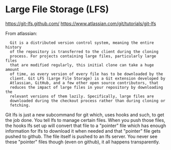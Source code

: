 Large File Storage (LFS)
========================

https://git-lfs.github.com/
https://www.atlassian.com/git/tutorials/git-lfs

From atlassian:

      Git is a distributed version control system, meaning the entire history
      of the repository is transferred to the client during the cloning
      process. For projects containing large files, particularly large files
      that are modified regularly, this initial clone can take a huge amount
      of time, as every version of every file has to be downloaded by the
      client. Git LFS (Large File Storage) is a Git extension developed by
      Atlassian, GitHub, and a few other open source contributors, that
      reduces the impact of large files in your repository by downloading the
      relevant versions of them lazily. Specifically, large files are
      downloaded during the checkout process rather than during cloning or
      fetching.

Git lfs is just a new subcommand for git which, uses hooks and such, to get
the job done. You tell lfs to manage certain files. When you push those files,
the hooks lfs set up will convert that file to a "pointer" file which has
enough information for lfs to download it when needed and that "pointer" file
gets pushed to github. The file itself is pushed to an lfs server. You never
see these "pointer" files though (even on github), it all happens
transparently.
